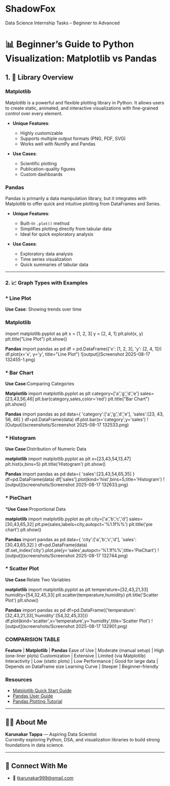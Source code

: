 # ShadowFox
Data Science Internship Tasks – Beginner to Advanced

# 📊 Beginner’s Guide to Python Visualization: Matplotlib vs Pandas

## 1. 🧭 Library Overview

### Matplotlib
Matplotlib is a powerful and flexible plotting library in Python. It allows users to create static, animated, and interactive visualizations with fine-grained control over every element.

- **Unique Features**:
  - Highly customizable
  - Supports multiple output formats (PNG, PDF, SVG)
  - Works well with NumPy and Pandas

- **Use Cases**:
  - Scientific plotting
  - Publication-quality figures
  - Custom dashboards

### Pandas
Pandas is primarily a data manipulation library, but it integrates with Matplotlib to offer quick and intuitive plotting from DataFrames and Series.

- **Unique Features**:
  - Built-in `.plot()` method
  - Simplifies plotting directly from tabular data
  - Ideal for quick exploratory analysis

- **Use Cases**:
  - Exploratory data analysis
  - Time series visualization
  - Quick summaries of tabular data

---

### 2. 📈 Graph Types with Examples

### * Line Plot
**Use Case**: Showing trends over time

### Matplotlib
import matplotlib.pyplot as plt
x = [1, 2, 3]
y = [2, 4, 1]
plt.plot(x, y)
plt.title("Line Plot")
plt.show()

**Pandas**
import pandas as pd
df = pd.DataFrame({'x': [1, 2, 3], 'y': [2, 4, 1]})
df.plot(x='x', y='y', title="Line Plot")
![output](Screenshot 2025-08-17 132455-1.png)

### * Bar Chart
**Use Case**:Comparing Categories

**Matplotlib**
import matplotlib.pyplot as plt
category=['a','g','d','e']
sales=[23,43,56,46]
plt.bar(category,sales,color='red')
plt.title("Bar Chart")
plt.show()

**Pandas**
import pandas as pd
data={
    'category':['a','g','d','e'],
     'sales':[23, 43, 56, 46]
    }
df=pd.DataFrame(data)
df.plot.bar(x='category',y='sales')
![Output](screenshots/Screenshot 2025-08-17 132533.png)

### * Histogram
**Use Case**:Distribution of Numeric Data

**matplotlib**
import matplotlib.pyplot as plt
x=[23,43,54,13,47]
plt.hist(x,bins=5)
plt.title('Histogram')
plt.show()

**Pandas**
import pandas as pd
data={
    'sales':[23,43,54,65,35]
}
df=pd.DataFrame(data)
df['sales'].plot(kind='hist',bins=5,title='Histogram')
![output](screenshots/Screenshot 2025-08-17 132633.png)

### * PieChart
***Use Case**:Proportional Data

**matplotlib**
import matplotlib.pyplot as plt
city=['a','b','c','d']
sales=[30,43,65,32]
plt.pie(sales,labels=city,autopct='%1.1f%%')
plt.title('pie chart')
plt.show()

**Pandas**
import pandas as pd
data={
    'city':['a','b','c','d'],
    'sales':[30,43,65,32]
    }
df=pd.DataFrame(data)
df.set_index('city').plot.pie(y='sales',autopct='%1.1f%%',title='PieChart')
![output](screenshots/Screenshot 2025-08-17 132744.png)

### * Scatter Plot
**Use Case**:Relate Two Variables

**matplotlib**
import matplotlib.pyplot as plt
temperature=[32,43,21,33]
humidity=[54,32,45,33]
plt.scatter(temperature,humidity)
plt.title('Scatter Plot')
plt.show()

**Pandas**
import pandas as pd
df=pd.DataFrame({'temperature':[32,43,21,33],'humidity':[54,32,45,33]})
df.plot(kind='scatter',x='temperature',y='humidity',title='Scatter Plot')
![output](screenshots/Screenshot 2025-08-17 132901.png)

### COMPARISION TABLE ###

**Feature**	     |    **Matplotlib**	      |     **Pandas**
Ease of Use 	 |  Moderate (manual setup)   |  High (one-liner plots)
Customization	 |  Extensive	              |  Limited (via Matplotlib)
Interactivity	 |  Low (static plots)	      |  Low
Performance	     |  Good for large data	      | Depends on DataFrame size
Learning Curve	 |  Steeper	                  | Beginner-friendly

### Resources ###

- [Matplotlib Quick Start Guide](https://matplotlib.org/stable/users/explain/quick_start.html#quick-start)
- [Pandas User Guide](https://pandas.pydata.org/docs/user_guide/index.html)
- [Pandas Plotting Tutorial](https://studyopedia.com/pandas/pandas-plotting/)

---

## 🙋‍♂️ About Me
**Karunakar Tappa** — Aspiring Data Scientist  
Currently exploring Python, DSA, and visualization libraries to build strong foundations in data science.

---

## 📣 Connect With Me
- 📧 tkarunakar999@gmail.com





